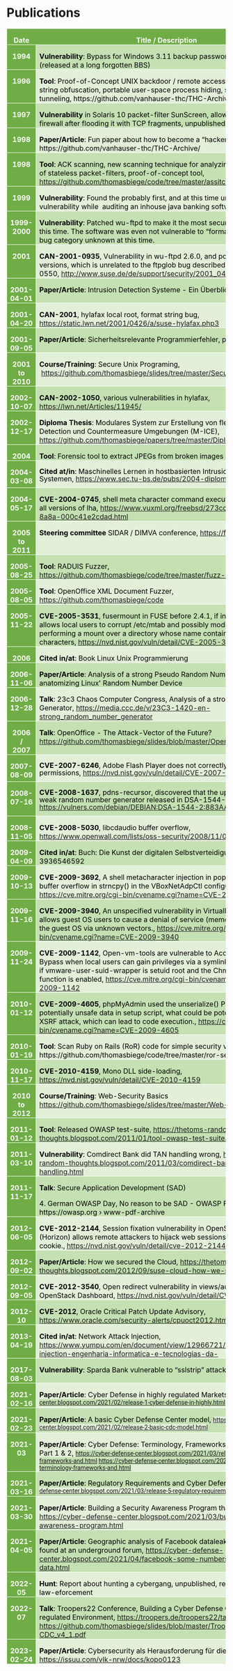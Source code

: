 # Publications

<html>

<head>
<meta http-equiv=Content-Type content="text/html; charset=windows-1252">
<meta name=Generator content="Microsoft Word 15 (filtered)">
</head>

<body lang=en-DE link="#0563C1" vlink="#954F72" style='word-wrap:break-word'>

<div class=WordSection1>

<table class=MsoTable15Grid5DarkAccent6 border=1 cellspacing=0 cellpadding=0
 style='border-collapse:collapse;border:none'>
 <tr>
  <td width=113 valign=top style='width:84.8pt;border:solid white 1.0pt;
  border-right:none;background:#70AD47;padding:0cm 5.4pt 0cm 5.4pt'>
  <p class=MsoNormal align=center style='margin-bottom:0cm;text-align:center;
  line-height:normal'><b><span lang="" style='color:white'>Date</span></b></p>
  </td>
  <td width=478 valign=top style='width:358.15pt;border:solid white 1.0pt;
  border-left:none;background:#70AD47;padding:0cm 5.4pt 0cm 5.4pt'>
  <p class=MsoNormal align=center style='margin-bottom:0cm;text-align:center;
  line-height:normal'><b><span lang="" style='color:white'>Title / Description </span></b></p>
  </td>
 </tr>
 <tr>
  <td width=113 valign=top style='width:84.8pt;border:solid white 1.0pt;
  border-top:none;background:#70AD47;padding:0cm 5.4pt 0cm 5.4pt'>
  <p class=MsoNormal align=center style='margin-bottom:0cm;text-align:center;
  line-height:normal'><b><span lang="" style='color:white'>1994</span></b></p>
  </td>
  <td width=478 valign=top style='width:358.15pt;border-top:none;border-left:
  none;border-bottom:solid white 1.0pt;border-right:solid white 1.0pt;
  background:#C5E0B3;padding:0cm 5.4pt 0cm 5.4pt'>
  <p class=MsoNormal style='margin-bottom:0cm;line-height:normal'><b><span
  lang="" style='color:black'>Vulnerability</span></b><span lang=""
  style='color:black'>: Bypass for Windows 3.11 backup password protection (released
  at a long forgotten BBS)</span></p>
  </td>
 </tr>
 <tr>
  <td width=113 valign=top style='width:84.8pt;border:solid white 1.0pt;
  border-top:none;background:#70AD47;padding:0cm 5.4pt 0cm 5.4pt'>
  <p class=MsoNormal align=center style='margin-bottom:0cm;text-align:center;
  line-height:normal'><b><span lang="" style='color:white'>1996</span></b></p>
  </td>
  <td width=478 valign=top style='width:358.15pt;border-top:none;border-left:
  none;border-bottom:solid white 1.0pt;border-right:solid white 1.0pt;
  background:#E2EFD9;padding:0cm 5.4pt 0cm 5.4pt'>
  <p class=MsoNormal style='margin-bottom:0cm;line-height:normal'><b><span
  lang="" style='color:black'>Tool</span></b><span lang="" style='color:black'>:
  Proof-of-Concept UNIX backdoor / remote access trojan (RAT) with string obfuscation, portable user-space process hiding, support for ICMP tunneling, https://github.com/vanhauser-thc/THC-Archive/
  </span></p>
  </td>
 </tr>
 <tr style='height:26.95pt'>
  <td width=113 valign=top style='width:84.8pt;border:solid white 1.0pt;
  border-top:none;background:#70AD47;padding:0cm 5.4pt 0cm 5.4pt;height:26.95pt'>
  <p class=MsoNormal align=center style='margin-bottom:0cm;text-align:center;
  line-height:normal'><b><span lang="" style='color:white'>1997</span></b></p>
  </td>
  <td width=478 valign=top style='width:358.15pt;border-top:none;border-left:
  none;border-bottom:solid white 1.0pt;border-right:solid white 1.0pt;
  background:#C5E0B3;padding:0cm 5.4pt 0cm 5.4pt;height:26.95pt'>
  <p class=MsoNormal style='margin-bottom:0cm;line-height:normal'><b><span
  lang="" style='color:black'>Vulnerability</span></b><span lang=""
  style='color:black'> in Solaris 10 packet-filter SunScreen, allows to bypass the
  firewall after flooding it with TCP fragments, unpublished </span></p>
  </td>
 </tr>
 <tr>
  <td width=113 valign=top style='width:84.8pt;border:solid white 1.0pt;
  border-top:none;background:#70AD47;padding:0cm 5.4pt 0cm 5.4pt'>
  <p class=MsoNormal align=center style='margin-bottom:0cm;text-align:center;
  line-height:normal'><b><span lang="" style='color:white'>1998</span></b></p>
  </td>
  <td width=478 valign=top style='width:358.15pt;border-top:none;border-left:
  none;border-bottom:solid white 1.0pt;border-right:solid white 1.0pt;
  background:#E2EFD9;padding:0cm 5.4pt 0cm 5.4pt'>
  <p class=MsoNormal style='margin-bottom:0cm;line-height:normal'><b><span
  lang="" style='color:black'>Paper/Article</span></b><span lang=""
  style='color:black'>: Fun paper about how to become a “hacker”, https://github.com/vanhauser-thc/THC-Archive/</span></p>
  </td>
 </tr>
 <tr>
  <td width=113 valign=top style='width:84.8pt;border:solid white 1.0pt;
  border-top:none;background:#70AD47;padding:0cm 5.4pt 0cm 5.4pt'>
  <p class=MsoNormal align=center style='margin-bottom:0cm;text-align:center;
  line-height:normal'><b><span lang="" style='color:white'>1998</span></b></p>
  </td>
  <td width=478 valign=top style='width:358.15pt;border-top:none;border-left:
  none;border-bottom:solid white 1.0pt;border-right:solid white 1.0pt;
  background:#C5E0B3;padding:0cm 5.4pt 0cm 5.4pt'>
  <p class=MsoNormal style='margin-bottom:0cm;line-height:normal'><b><span
  lang="" style='color:black'>Tool</span></b><span lang="" style='color:black'>:
  ACK scanning, new scanning technique for analyzing in- and <b>out</b>-rules
  of stateless packet-filters, proof-of-concept tool, <a
  href="https://github.com/thomasbiege/code/tree/master/assitch">https://github.com/thomasbiege/code/tree/master/assitch</a>
  </span></p>
  </td>
 </tr>
 <tr>
  <td width=113 valign=top style='width:84.8pt;border:solid white 1.0pt;
  border-top:none;background:#70AD47;padding:0cm 5.4pt 0cm 5.4pt'>
  <p class=MsoNormal align=center style='margin-bottom:0cm;text-align:center;
  line-height:normal'><b><span lang="" style='color:white'>1999</span></b></p>
  </td>
  <td width=478 valign=top style='width:358.15pt;border-top:none;border-left:
  none;border-bottom:solid white 1.0pt;border-right:solid white 1.0pt;
  background:#E2EFD9;padding:0cm 5.4pt 0cm 5.4pt'>
  <p class=MsoNormal style='margin-bottom:0cm;line-height:normal'><b><span
  lang="" style='color:black'>Vulnerability</span></b><span lang=""
  style='color:black'>: Found the probably first, and at this time unknown, XSS
  vulnerability while  auditing an inhouse java banking software, unpublished</span></p>
  </td>
 </tr>
 <tr>
  <td width=113 valign=top style='width:84.8pt;border:solid white 1.0pt;
  border-top:none;background:#70AD47;padding:0cm 5.4pt 0cm 5.4pt'>
  <p class=MsoNormal align=center style='margin-bottom:0cm;text-align:center;
  line-height:normal'><b><span lang="" style='color:white'>1999-2000</span></b></p>
  </td>
  <td width=478 valign=top style='width:358.15pt;border-top:none;border-left:
  none;border-bottom:solid white 1.0pt;border-right:solid white 1.0pt;
  background:#C5E0B3;padding:0cm 5.4pt 0cm 5.4pt'>
  <p class=MsoNormal style='margin-bottom:0cm;line-height:normal'><b><span
  lang="" style='color:black'>Vulnerability</span></b><span lang=""
  style='color:black'>: Patched wu-ftpd to make it the most secure FTP daemon at
  this time. The software was even not vulnerable to “format string” bugs, a bug category unknown at this time.</span></p>
  </td>
 </tr>
 <tr>
  <td width=113 valign=top style='width:84.8pt;border:solid white 1.0pt;
  border-top:none;background:#70AD47;padding:0cm 5.4pt 0cm 5.4pt'>
  <p class=MsoNormal align=center style='margin-bottom:0cm;text-align:center;
  line-height:normal'><b><span lang="" style='color:white'>2001</span></b></p>
  </td>
  <td width=478 valign=top style='width:358.15pt;border-top:none;border-left:
  none;border-bottom:solid white 1.0pt;border-right:solid white 1.0pt;
  background:#E2EFD9;padding:0cm 5.4pt 0cm 5.4pt'>
  <p class=MsoNormal style='margin-bottom:0cm;line-height:normal'><b><span
  lang="" style='color:black'>CAN-2001-0935</span></b><span lang=""
  style='color:black'>, Vulnerability in wu-ftpd 2.6.0, and possibly earlier
  versions, which is unrelated to the ftpglob bug described in CAN-2001-0550, <a
  href="http://www.suse.de/de/support/security/2001_043_wuftpd_txt.html">http://www.suse.de/de/support/security/2001_043_wuftpd_txt.html</a>
  </span></p>
  </td>
 </tr>
 <tr>
  <td width=113 valign=top style='width:84.8pt;border:solid white 1.0pt;
  border-top:none;background:#70AD47;padding:0cm 5.4pt 0cm 5.4pt'>
  <p class=MsoNormal align=center style='margin-bottom:0cm;text-align:center;
  line-height:normal'><b><span lang="" style='color:white'>2001-04-01</span></b></p>
  </td>
  <td width=478 valign=top style='width:358.15pt;border-top:none;border-left:
  none;border-bottom:solid white 1.0pt;border-right:solid white 1.0pt;
  background:#C5E0B3;padding:0cm 5.4pt 0cm 5.4pt'>
  <p class=MsoNormal style='margin-bottom:0cm;line-height:normal'><b><span
  lang="" style='color:black'>Paper/Article</span></b><span lang=""
  style='color:black'>: Intrusion Detection Systeme - Ein Überblick</span></p>
  </td>
 </tr>
 <tr>
  <td width=113 valign=top style='width:84.8pt;border:solid white 1.0pt;
  border-top:none;background:#70AD47;padding:0cm 5.4pt 0cm 5.4pt'>
  <p class=MsoNormal align=center style='margin-bottom:0cm;text-align:center;
  line-height:normal'><b><span lang="" style='color:white'>2001-04-20</span></b></p>
  </td>
  <td width=478 valign=top style='width:358.15pt;border-top:none;border-left:
  none;border-bottom:solid white 1.0pt;border-right:solid white 1.0pt;
  background:#E2EFD9;padding:0cm 5.4pt 0cm 5.4pt'>
  <p class=MsoNormal style='margin-bottom:0cm;line-height:normal'><b><span
  lang="" style='color:black'>CAN-2001</span></b><span lang=""
  style='color:black'>, hylafax local root, format string bug, <a
  href="https://static.lwn.net/2001/0426/a/suse-hylafax.php3">https://static.lwn.net/2001/0426/a/suse-hylafax.php3</a>
  </span></p>
  </td>
 </tr>
 <tr>
  <td width=113 valign=top style='width:84.8pt;border:solid white 1.0pt;
  border-top:none;background:#70AD47;padding:0cm 5.4pt 0cm 5.4pt'>
  <p class=MsoNormal align=center style='margin-bottom:0cm;text-align:center;
  line-height:normal'><b><span lang="" style='color:white'>2001-09-05</span></b></p>
  </td>
  <td width=478 valign=top style='width:358.15pt;border-top:none;border-left:
  none;border-bottom:solid white 1.0pt;border-right:solid white 1.0pt;
  background:#C5E0B3;padding:0cm 5.4pt 0cm 5.4pt'>
  <p class=MsoNormal style='margin-bottom:0cm;line-height:normal'><b><span
  lang="" style='color:black'>Paper/Article</span></b><span lang=""
  style='color:black'>: Sicherheitsrelevante Programmierfehler, paper</span></p>
  </td>
 </tr>
 <tr>
  <td width=113 valign=top style='width:84.8pt;border:solid white 1.0pt;
  border-top:none;background:#70AD47;padding:0cm 5.4pt 0cm 5.4pt'>
  <p class=MsoNormal align=center style='margin-bottom:0cm;text-align:center;
  line-height:normal'><b><span lang="" style='color:white'>2001 to 2010</span></b></p>
  </td>
  <td width=478 valign=top style='width:358.15pt;border-top:none;border-left:
  none;border-bottom:solid white 1.0pt;border-right:solid white 1.0pt;
  background:#E2EFD9;padding:0cm 5.4pt 0cm 5.4pt'>
  <p class=MsoNormal style='margin-bottom:0cm;line-height:normal'><b><span
  lang="" style='color:black'>Course/Training</span></b><span lang=""
  style='color:black'>: Secure Unix Programing,  <a
  href="https://github.com/thomasbiege/slides/tree/master/Secure%20Programming">https://github.com/thomasbiege/slides/tree/master/Secure%20Programming</a>
  </span></p>
  </td>
 </tr>
 <tr>
  <td width=113 valign=top style='width:84.8pt;border:solid white 1.0pt;
  border-top:none;background:#70AD47;padding:0cm 5.4pt 0cm 5.4pt'>
  <p class=MsoNormal align=center style='margin-bottom:0cm;text-align:center;
  line-height:normal'><b><span lang="" style='color:white'>2002-10-07</span></b></p>
  </td>
  <td width=478 valign=top style='width:358.15pt;border-top:none;border-left:
  none;border-bottom:solid white 1.0pt;border-right:solid white 1.0pt;
  background:#C5E0B3;padding:0cm 5.4pt 0cm 5.4pt'>
  <p class=MsoNormal style='margin-bottom:0cm;line-height:normal'><b><span
  lang="" style='color:black'>CAN-2002-1050</span></b><span lang=""
  style='color:black'>, various vulnerabilities in hylafax, <a
  href="https://lwn.net/Articles/11945/">https://lwn.net/Articles/11945/</a> </span></p>
  </td>
 </tr>
 <tr>
  <td width=113 valign=top style='width:84.8pt;border:solid white 1.0pt;
  border-top:none;background:#70AD47;padding:0cm 5.4pt 0cm 5.4pt'>
  <p class=MsoNormal align=center style='margin-bottom:0cm;text-align:center;
  line-height:normal'><b><span lang="" style='color:white'>2002-12-17</span></b></p>
  </td>
  <td width=478 valign=top style='width:358.15pt;border-top:none;border-left:
  none;border-bottom:solid white 1.0pt;border-right:solid white 1.0pt;
  background:#E2EFD9;padding:0cm 5.4pt 0cm 5.4pt'>
  <p class=MsoNormal style='margin-bottom:0cm;line-height:normal'><b><span
  lang="" style='color:black'>Diploma Thesis</span></b><span lang=""
  style='color:black'>: Modulares System zur Erstellung von flexiblen
  Intrusion-Detection und Countermeasure Umgebungen (M-ICE), <a
  href="https://github.com/thomasbiege/papers/tree/master/Diplomarbeit">https://github.com/thomasbiege/papers/tree/master/Diplomarbeit</a>
  </span></p>
  </td>
 </tr>
 <tr>
  <td width=113 valign=top style='width:84.8pt;border:solid white 1.0pt;
  border-top:none;background:#70AD47;padding:0cm 5.4pt 0cm 5.4pt'>
  <p class=MsoNormal align=center style='margin-bottom:0cm;text-align:center;
  line-height:normal'><b><span lang="" style='color:white'>2004</span></b></p>
  </td>
  <td width=478 valign=top style='width:358.15pt;border-top:none;border-left:
  none;border-bottom:solid white 1.0pt;border-right:solid white 1.0pt;
  background:#C5E0B3;padding:0cm 5.4pt 0cm 5.4pt'>
  <p class=MsoNormal style='margin-bottom:0cm;line-height:normal'><b><span
  lang="" style='color:black'>Tool</span></b><span lang="" style='color:black'>:
  Forensic tool to extract JPEGs from broken images</span></p>
  </td>
 </tr>
 <tr style='height:26.7pt'>
  <td width=113 valign=top style='width:84.8pt;border:solid white 1.0pt;
  border-top:none;background:#70AD47;padding:0cm 5.4pt 0cm 5.4pt;height:26.7pt'>
  <p class=MsoNormal align=center style='margin-bottom:0cm;text-align:center;
  line-height:normal'><b><span lang="" style='color:white'>2004-03-08</span></b></p>
  </td>
  <td width=478 valign=top style='width:358.15pt;border-top:none;border-left:
  none;border-bottom:solid white 1.0pt;border-right:solid white 1.0pt;
  background:#E2EFD9;padding:0cm 5.4pt 0cm 5.4pt;height:26.7pt'>
  <p class=MsoNormal style='margin-bottom:8.0pt;line-height:107%'><b><span
  lang="" style='color:black'>Cited at/in</span></b><span lang=""
  style='color:black'>: Maschinelles Lernen in hostbasierten Intrusion-Detection-Systemen,
  <a href="https://www.sec.tu-bs.de/pubs/2004-diplom.pdf">https://www.sec.tu-bs.de/pubs/2004-diplom.pdf</a>
  </span></p>
  </td>
 </tr>
 <tr>
  <td width=113 valign=top style='width:84.8pt;border:solid white 1.0pt;
  border-top:none;background:#70AD47;padding:0cm 5.4pt 0cm 5.4pt'>
  <p class=MsoNormal align=center style='margin-bottom:0cm;text-align:center;
  line-height:normal'><b><span lang="" style='color:white'>2004-05-17</span></b></p>
  </td>
  <td width=478 valign=top style='width:358.15pt;border-top:none;border-left:
  none;border-bottom:solid white 1.0pt;border-right:solid white 1.0pt;
  background:#C5E0B3;padding:0cm 5.4pt 0cm 5.4pt'>
  <p class=MsoNormal style='margin-bottom:0cm;line-height:normal'><b><span
  lang="" style='color:black'>CVE-2004-0745</span></b><span lang=""
  style='color:black'>, shell meta character command execution vulnerability in
  all versions of lha, <a href="https://www.vuxml.org/freebsd/273cc1a3-0d6b-11d9-8a8a-000c41e2cdad.html">https://www.vuxml.org/freebsd/273cc1a3-0d6b-11d9-8a8a-000c41e2cdad.html</a>
  </span></p>
  </td>
 </tr>
 <tr>
  <td width=113 valign=top style='width:84.8pt;border:solid white 1.0pt;
  border-top:none;background:#70AD47;padding:0cm 5.4pt 0cm 5.4pt'>
  <p class=MsoNormal align=center style='margin-bottom:0cm;text-align:center;
  line-height:normal'><b><span lang="" style='color:white'>2005 to 2011</span></b></p>
  </td>
  <td width=478 valign=top style='width:358.15pt;border-top:none;border-left:
  none;border-bottom:solid white 1.0pt;border-right:solid white 1.0pt;
  background:#E2EFD9;padding:0cm 5.4pt 0cm 5.4pt'>
  <p class=MsoNormal style='margin-bottom:0cm;line-height:normal'><b><span
  lang="" style='color:black'>Steering committee</span></b><span lang=""
  style='color:black'> SIDAR / DIMVA conference, <a
  href="https://fg-sidar.gi.de">https://fg-sidar.gi.de</a> </span></p>
  </td>
 </tr>
 <tr>
  <td width=113 valign=top style='width:84.8pt;border:solid white 1.0pt;
  border-top:none;background:#70AD47;padding:0cm 5.4pt 0cm 5.4pt'>
  <p class=MsoNormal align=center style='margin-bottom:0cm;text-align:center;
  line-height:normal'><b><span lang="" style='color:white'>2005-08-25</span></b></p>
  </td>
  <td width=478 valign=top style='width:358.15pt;border-top:none;border-left:
  none;border-bottom:solid white 1.0pt;border-right:solid white 1.0pt;
  background:#C5E0B3;padding:0cm 5.4pt 0cm 5.4pt'>
  <p class=MsoNormal style='margin-bottom:0cm;line-height:normal'><b><span
  lang="" style='color:black'>Tool</span></b><span lang="" style='color:black'>:
  RADUIS Fuzzer, <a
  href="https://github.com/thomasbiege/code/tree/master/fuzz-radius">https://github.com/thomasbiege/code/tree/master/fuzz-radius</a>
  </span></p>
  </td>
 </tr>
 <tr>
  <td width=113 valign=top style='width:84.8pt;border:solid white 1.0pt;
  border-top:none;background:#70AD47;padding:0cm 5.4pt 0cm 5.4pt'>
  <p class=MsoNormal align=center style='margin-bottom:0cm;text-align:center;
  line-height:normal'><b><span lang="" style='color:white'>2005-08-05</span></b></p>
  </td>
  <td width=478 valign=top style='width:358.15pt;border-top:none;border-left:
  none;border-bottom:solid white 1.0pt;border-right:solid white 1.0pt;
  background:#E2EFD9;padding:0cm 5.4pt 0cm 5.4pt'>
  <p class=MsoNormal style='margin-bottom:0cm;line-height:normal'><b><span
  lang="" style='color:black'>Tool</span></b><span lang="" style='color:black'>:
  OpenOffice XML Document Fuzzer, <a href="https://github.com/thomasbiege/code">https://github.com/thomasbiege/code</a>
  </span></p>
  </td>
 </tr>
 <tr>
  <td width=113 valign=top style='width:84.8pt;border:solid white 1.0pt;
  border-top:none;background:#70AD47;padding:0cm 5.4pt 0cm 5.4pt'>
  <p class=MsoNormal align=center style='margin-bottom:0cm;text-align:center;
  line-height:normal'><b><span lang="" style='color:white'>2005-11-22</span></b></p>
  </td>
  <td width=478 valign=top style='width:358.15pt;border-top:none;border-left:
  none;border-bottom:solid white 1.0pt;border-right:solid white 1.0pt;
  background:#C5E0B3;padding:0cm 5.4pt 0cm 5.4pt'>
  <p class=MsoNormal style='margin-bottom:0cm;line-height:normal'><b><span
  lang="" style='color:black'>CVE-2005-3531</span></b><span lang=""
  style='color:black'>, fusermount in FUSE before 2.4.1, if installed setuid
  root, allows local users to corrupt /etc/mtab and possibly modify mount
  options by performing a mount over a directory whose name contains certain
  special characters, <a href="https://nvd.nist.gov/vuln/detail/CVE-2005-3531">https://nvd.nist.gov/vuln/detail/CVE-2005-3531</a>
  </span></p>
  </td>
 </tr>
 <tr>
  <td width=113 valign=top style='width:84.8pt;border:solid white 1.0pt;
  border-top:none;background:#70AD47;padding:0cm 5.4pt 0cm 5.4pt'>
  <p class=MsoNormal align=center style='margin-bottom:0cm;text-align:center;
  line-height:normal'><b><span lang="" style='color:white'>2006</span></b></p>
  </td>
  <td width=478 valign=top style='width:358.15pt;border-top:none;border-left:
  none;border-bottom:solid white 1.0pt;border-right:solid white 1.0pt;
  background:#E2EFD9;padding:0cm 5.4pt 0cm 5.4pt'>
  <p class=MsoNormal style='margin-bottom:0cm;line-height:normal'><b><span
  lang="" style='color:black'>Cited in/at</span></b><span lang=""
  style='color:black'>: Book Linux Unix Programmierung</span></p>
  </td>
 </tr>
 <tr>
  <td width=113 valign=top style='width:84.8pt;border:solid white 1.0pt;
  border-top:none;background:#70AD47;padding:0cm 5.4pt 0cm 5.4pt'>
  <p class=MsoNormal align=center style='margin-bottom:0cm;text-align:center;
  line-height:normal'><b><span lang="" style='color:white'>2006-11-06</span></b></p>
  </td>
  <td width=478 valign=top style='width:358.15pt;border-top:none;border-left:
  none;border-bottom:solid white 1.0pt;border-right:solid white 1.0pt;
  background:#C5E0B3;padding:0cm 5.4pt 0cm 5.4pt'>
  <p class=MsoNormal style='margin-bottom:0cm;line-height:normal'><b><span
  lang="" style='color:black'>Paper/Article</span></b><span lang=""
  style='color:black'>: Analysis of a strong Pseudo Random Number Generator by anatomizing Linux' Random Number Device</span></p>
  </td>
 </tr>
 <tr>
  <td width=113 valign=top style='width:84.8pt;border:solid white 1.0pt;
  border-top:none;background:#70AD47;padding:0cm 5.4pt 0cm 5.4pt'>
  <p class=MsoNormal align=center style='margin-bottom:0cm;text-align:center;
  line-height:normal'><b><span lang="" style='color:white'>2006-12-28</span></b></p>
  </td>
  <td width=478 valign=top style='width:358.15pt;border-top:none;border-left:
  none;border-bottom:solid white 1.0pt;border-right:solid white 1.0pt;
  background:#E2EFD9;padding:0cm 5.4pt 0cm 5.4pt'>
  <p class=MsoNormal style='margin-bottom:0cm;line-height:normal'><b><span
  lang="" style='color:black'>Talk</span></b><span lang="" style='color:black'>:
  23c3 Chaos Computer Congress, Analysis of a strong Random Number Generator, <a
  href="https://media.ccc.de/v/23C3-1420-en-strong_random_number_generator">https://media.ccc.de/v/23C3-1420-en-strong_random_number_generator</a>
  </span></p>
  </td>
 </tr>
 <tr>
  <td width=113 valign=top style='width:84.8pt;border:solid white 1.0pt;
  border-top:none;background:#70AD47;padding:0cm 5.4pt 0cm 5.4pt'>
  <p class=MsoNormal align=center style='margin-bottom:0cm;text-align:center;
  line-height:normal'><b><span lang="" style='color:white'>2006 / 2007</span></b></p>
  </td>
  <td width=478 valign=top style='width:358.15pt;border-top:none;border-left:
  none;border-bottom:solid white 1.0pt;border-right:solid white 1.0pt;
  background:#C5E0B3;padding:0cm 5.4pt 0cm 5.4pt'>
  <p class=MsoNormal style='margin-bottom:0cm;line-height:normal'><b><span
  lang="" style='color:black'>Talk</span></b><span lang="" style='color:black'>:
  OpenOffice - The Attack-Vector of the Future? <a
  href="https://github.com/thomasbiege/slides/blob/master/OpenOffice-Security.pdf">https://github.com/thomasbiege/slides/blob/master/OpenOffice-Security.pdf</a>
  </span></p>
  </td>
 </tr>
 <tr>
  <td width=113 valign=top style='width:84.8pt;border:solid white 1.0pt;
  border-top:none;background:#70AD47;padding:0cm 5.4pt 0cm 5.4pt'>
  <p class=MsoNormal align=center style='margin-bottom:0cm;text-align:center;
  line-height:normal'><b><span lang="" style='color:white'>2007-08-09</span></b></p>
  </td>
  <td width=478 valign=top style='width:358.15pt;border-top:none;border-left:
  none;border-bottom:solid white 1.0pt;border-right:solid white 1.0pt;
  background:#E2EFD9;padding:0cm 5.4pt 0cm 5.4pt'>
  <p class=MsoNormal style='margin-bottom:8.0pt;line-height:107%'><b><span
  lang="" style='color:black'>CVE-2007-6246</span></b><span lang=""
  style='color:black'>, Adobe Flash Player does not correctly set memory
  permissions, <a href="https://nvd.nist.gov/vuln/detail/CVE-2007-6246">https://nvd.nist.gov/vuln/detail/CVE-2007-6246</a>
  </span></p>
  </td>
 </tr>
 <tr>
  <td width=113 valign=top style='width:84.8pt;border:solid white 1.0pt;
  border-top:none;background:#70AD47;padding:0cm 5.4pt 0cm 5.4pt'>
  <p class=MsoNormal align=center style='margin-bottom:0cm;text-align:center;
  line-height:normal'><b><span lang="" style='color:white'>2008-07-16</span></b></p>
  </td>
  <td width=478 valign=top style='width:358.15pt;border-top:none;border-left:
  none;border-bottom:solid white 1.0pt;border-right:solid white 1.0pt;
  background:#C5E0B3;padding:0cm 5.4pt 0cm 5.4pt'>
  <p class=MsoNormal style='margin-bottom:8.0pt;line-height:107%'><b><span
  lang="" style='color:black'>CVE-2008-1637</span></b><span lang=""
  style='color:black'>, pdns-recursor, discovered that the upstream fix for the
  weak random number generator released in DSA-1544-1 was incomplete, <a
  href="https://vulners.com/debian/DEBIAN:DSA-1544-2:883AA">https://vulners.com/debian/DEBIAN:DSA-1544-2:883AA</a>
  </span></p>
  </td>
 </tr>
 <tr>
  <td width=113 valign=top style='width:84.8pt;border:solid white 1.0pt;
  border-top:none;background:#70AD47;padding:0cm 5.4pt 0cm 5.4pt'>
  <p class=MsoNormal align=center style='margin-bottom:0cm;text-align:center;
  line-height:normal'><b><span lang="" style='color:white'>2008-11-05</span></b></p>
  </td>
  <td width=478 valign=top style='width:358.15pt;border-top:none;border-left:
  none;border-bottom:solid white 1.0pt;border-right:solid white 1.0pt;
  background:#E2EFD9;padding:0cm 5.4pt 0cm 5.4pt'>
  <p class=MsoNormal style='margin-bottom:0cm;line-height:normal'><b><span
  lang="" style='color:black'>CVE-2008-5030</span></b><span lang=""
  style='color:black'>, libcdaudio buffer overflow, <a
  href="https://www.openwall.com/lists/oss-security/2008/11/05/1">https://www.openwall.com/lists/oss-security/2008/11/05/1</a>
  </span></p>
  </td>
 </tr>
 <tr>
  <td width=113 valign=top style='width:84.8pt;border:solid white 1.0pt;
  border-top:none;background:#70AD47;padding:0cm 5.4pt 0cm 5.4pt'>
  <p class=MsoNormal align=center style='margin-bottom:0cm;text-align:center;
  line-height:normal'><b><span lang="" style='color:white'>2009-04-09</span></b></p>
  </td>
  <td width=478 valign=top style='width:358.15pt;border-top:none;border-left:
  none;border-bottom:solid white 1.0pt;border-right:solid white 1.0pt;
  background:#C5E0B3;padding:0cm 5.4pt 0cm 5.4pt'>
  <p class=MsoNormal style='margin-bottom:0cm;line-height:normal'><b><span
  lang="" style='color:black'>Cited in/at</span></b><span lang=""
  style='color:black'>: Buch: Die Kunst der digitalen Selbstverteidigung, ISBN:
  3936546592</span></p>
  </td>
 </tr>
 <tr>
  <td width=113 valign=top style='width:84.8pt;border:solid white 1.0pt;
  border-top:none;background:#70AD47;padding:0cm 5.4pt 0cm 5.4pt'>
  <p class=MsoNormal align=center style='margin-bottom:0cm;text-align:center;
  line-height:normal'><b><span lang="" style='color:white'>2009-10-13</span></b></p>
  </td>
  <td width=478 valign=top style='width:358.15pt;border-top:none;border-left:
  none;border-bottom:solid white 1.0pt;border-right:solid white 1.0pt;
  background:#E2EFD9;padding:0cm 5.4pt 0cm 5.4pt'>
  <p class=MsoNormal style='margin-bottom:0cm;line-height:normal'><b><span
  lang="" style='color:black'>CVE-2009-3692</span></b><span lang=""
  style='color:black'>, A shell metacharacter injection in popen() and a
  possible buffer overflow in strncpy() in the VBoxNetAdpCtl configuration
  tool., <a href="https://cve.mitre.org/cgi-bin/cvename.cgi?name=CVE-2009-3692">https://cve.mitre.org/cgi-bin/cvename.cgi?name=CVE-2009-3692</a>
  </span></p>
  </td>
 </tr>
 <tr>
  <td width=113 valign=top style='width:84.8pt;border:solid white 1.0pt;
  border-top:none;background:#70AD47;padding:0cm 5.4pt 0cm 5.4pt'>
  <p class=MsoNormal align=center style='margin-bottom:0cm;text-align:center;
  line-height:normal'><b><span lang="" style='color:white'>2009-11-16</span></b></p>
  </td>
  <td width=478 valign=top style='width:358.15pt;border-top:none;border-left:
  none;border-bottom:solid white 1.0pt;border-right:solid white 1.0pt;
  background:#C5E0B3;padding:0cm 5.4pt 0cm 5.4pt'>
  <p class=MsoNormal style='margin-bottom:0cm;line-height:normal'><b><span
  lang="" style='color:black'>CVE-2009-3940</span></b><span lang=""
  style='color:black'>, An unspecified vulnerability in VirtualBox Guest
  Additions allows guest OS users to cause a denial of service (memory
  consumption) on the guest OS via unknown vectors., <a
  href="https://cve.mitre.org/cgi-bin/cvename.cgi?name=CVE-2009-3940">https://cve.mitre.org/cgi-bin/cvename.cgi?name=CVE-2009-3940</a>
  </span></p>
  </td>
 </tr>
 <tr>
  <td width=113 valign=top style='width:84.8pt;border:solid white 1.0pt;
  border-top:none;background:#70AD47;padding:0cm 5.4pt 0cm 5.4pt'>
  <p class=MsoNormal align=center style='margin-bottom:0cm;text-align:center;
  line-height:normal'><b><span lang="" style='color:white'>2009-11-24</span></b></p>
  </td>
  <td width=478 valign=top style='width:358.15pt;border-top:none;border-left:
  none;border-bottom:solid white 1.0pt;border-right:solid white 1.0pt;
  background:#E2EFD9;padding:0cm 5.4pt 0cm 5.4pt'>
  <p class=MsoNormal style='margin-bottom:0cm;line-height:normal'><b><span
  lang="" style='color:black'>CVE-2009-1142</span></b><span lang=""
  style='color:black'>, Open-vm-tools are vulnerable to Access Restriction
  Bypass when local users can gain privileges via a symlink attack on /tmp
  files if vmware-user-suid-wrapper is setuid root and the ChmodChownDirectory
  function is enabled, <a
  href="https://cve.mitre.org/cgi-bin/cvename.cgi?name=CVE-2009-1142">https://cve.mitre.org/cgi-bin/cvename.cgi?name=CVE-2009-1142</a>
  </span></p>
  </td>
 </tr>
 <tr>
  <td width=113 valign=top style='width:84.8pt;border:solid white 1.0pt;
  border-top:none;background:#70AD47;padding:0cm 5.4pt 0cm 5.4pt'>
  <p class=MsoNormal align=center style='margin-bottom:0cm;text-align:center;
  line-height:normal'><b><span lang="" style='color:white'>2010-01-12</span></b></p>
  </td>
  <td width=478 valign=top style='width:358.15pt;border-top:none;border-left:
  none;border-bottom:solid white 1.0pt;border-right:solid white 1.0pt;
  background:#C5E0B3;padding:0cm 5.4pt 0cm 5.4pt'>
  <p class=MsoNormal style='margin-bottom:0cm;line-height:normal'><b><span
  lang="" style='color:black'>CVE-2009-4605</span></b><span lang=""
  style='color:black'>, phpMyAdmin used the unserialize() PHP function on
  potentially unsafe data in setup script, what could be potentially used for
  XSRF attack, which can lead to code execution., <a
  href="https://cve.mitre.org/cgi-bin/cvename.cgi?name=CVE-2009-4605">https://cve.mitre.org/cgi-bin/cvename.cgi?name=CVE-2009-4605</a>
  </span></p>
  </td>
 </tr>
 <tr>
  <td width=113 valign=top style='width:84.8pt;border:solid white 1.0pt;
  border-top:none;background:#70AD47;padding:0cm 5.4pt 0cm 5.4pt'>
  <p class=MsoNormal align=center style='margin-bottom:0cm;text-align:center;
  line-height:normal'><b><span lang="" style='color:white'>2010-01-19</span></b></p>
  </td>
  <td width=478 valign=top style='width:358.15pt;border-top:none;border-left:
  none;border-bottom:solid white 1.0pt;border-right:solid white 1.0pt;
  background:#E2EFD9;padding:0cm 5.4pt 0cm 5.4pt'>
  <p class=MsoNormal style='margin-bottom:0cm;line-height:normal'><b><span
  lang="" style='color:black'>Tool</span></b><span lang="" style='color:black'>:
  Scan Ruby on Rails (RoR) code for simple security vulnerabilities. https://github.com/thomasbiege/code/tree/master/ror-sec-scanner</span></p>
  </td>
 </tr>
 <tr>
  <td width=113 valign=top style='width:84.8pt;border:solid white 1.0pt;
  border-top:none;background:#70AD47;padding:0cm 5.4pt 0cm 5.4pt'>
  <p class=MsoNormal align=center style='margin-bottom:0cm;text-align:center;
  line-height:normal'><b><span lang="" style='color:white'>2010-11-17</span></b></p>
  </td>
  <td width=478 valign=top style='width:358.15pt;border-top:none;border-left:
  none;border-bottom:solid white 1.0pt;border-right:solid white 1.0pt;
  background:#C5E0B3;padding:0cm 5.4pt 0cm 5.4pt'>
  <p class=MsoNormal style='margin-bottom:0cm;line-height:normal'><b><span
  lang="" style='color:black'>CVE-2010-4159</span></b><span lang=""
  style='color:black'>, Mono DLL side-loading, <a
  href="https://nvd.nist.gov/vuln/detail/CVE-2010-4159">https://nvd.nist.gov/vuln/detail/CVE-2010-4159</a>
  </span></p>
  </td>
 </tr>
 <tr>
  <td width=113 valign=top style='width:84.8pt;border:solid white 1.0pt;
  border-top:none;background:#70AD47;padding:0cm 5.4pt 0cm 5.4pt'>
  <p class=MsoNormal align=center style='margin-bottom:0cm;text-align:center;
  line-height:normal'><b><span lang="" style='color:white'>2010 to 2012</span></b></p>
  </td>
  <td width=478 valign=top style='width:358.15pt;border-top:none;border-left:
  none;border-bottom:solid white 1.0pt;border-right:solid white 1.0pt;
  background:#E2EFD9;padding:0cm 5.4pt 0cm 5.4pt'>
  <p class=MsoNormal style='margin-bottom:0cm;line-height:normal'><b><span
  lang="" style='color:black'>Course/Training</span></b><span lang=""
  style='color:black'>: Web-Security Basics <a
  href="https://github.com/thomasbiege/slides/tree/master/Web-Security%20Basics">https://github.com/thomasbiege/slides/tree/master/Web-Security%20Basics</a>
  </span></p>
  </td>
 </tr>
 <tr>
  <td width=113 valign=top style='width:84.8pt;border:solid white 1.0pt;
  border-top:none;background:#70AD47;padding:0cm 5.4pt 0cm 5.4pt'>
  <p class=MsoNormal align=center style='margin-bottom:0cm;text-align:center;
  line-height:normal'><b><span lang="" style='color:white'>2011-01-12</span></b></p>
  </td>
  <td width=478 valign=top style='width:358.15pt;border-top:none;border-left:
  none;border-bottom:solid white 1.0pt;border-right:solid white 1.0pt;
  background:#C5E0B3;padding:0cm 5.4pt 0cm 5.4pt'>
  <p class=MsoNormal style='margin-bottom:0cm;line-height:normal'><b><span
  lang="" style='color:black'>Tool</span></b><span lang="" style='color:black'>:
  Released OWASP test-suite, <a
  href="https://thetoms-random-thoughts.blogspot.com/2011/01/tool-owasp-test-suite.html">https://thetoms-random-thoughts.blogspot.com/2011/01/tool-owasp-test-suite.html</a>
  </span></p>
  </td>
 </tr>
 <tr>
  <td width=113 valign=top style='width:84.8pt;border:solid white 1.0pt;
  border-top:none;background:#70AD47;padding:0cm 5.4pt 0cm 5.4pt'>
  <p class=MsoNormal align=center style='margin-bottom:0cm;text-align:center;
  line-height:normal'><b><span lang="" style='color:white'>2011-03-10</span></b></p>
  </td>
  <td width=478 valign=top style='width:358.15pt;border-top:none;border-left:
  none;border-bottom:solid white 1.0pt;border-right:solid white 1.0pt;
  background:#E2EFD9;padding:0cm 5.4pt 0cm 5.4pt'>
  <p class=MsoNormal style='margin-bottom:0cm;line-height:normal'><b><span
  lang="" style='color:black'>Vulnerability</span></b><span lang=""
  style='color:black'>: Comdirect Bank did TAN handling wrong, <a
  href="https://thetoms-random-thoughts.blogspot.com/2011/03/comdirect-bank-tan-handling.html">https://thetoms-random-thoughts.blogspot.com/2011/03/comdirect-bank-tan-handling.html</a>
  </span></p>
  </td>
 </tr>
 <tr>
  <td width=113 valign=top style='width:84.8pt;border:solid white 1.0pt;
  border-top:none;background:#70AD47;padding:0cm 5.4pt 0cm 5.4pt'>
  <p class=MsoNormal align=center style='margin-bottom:0cm;text-align:center;
  line-height:normal'><b><span lang="" style='color:white'>2011-11-17</span></b></p>
  </td>
  <td width=478 valign=top style='width:358.15pt;border-top:none;border-left:
  none;border-bottom:solid white 1.0pt;border-right:solid white 1.0pt;
  background:#C5E0B3;padding:0cm 5.4pt 0cm 5.4pt'>
  <p class=MsoNormal style='margin-bottom:0cm;line-height:normal'><b><span
  lang="" style='color:black'>Talk</span></b><span lang="" style='color:black'>:
  Secure Application Development (SAD)</span></p>
  <p class=MsoNormal style='margin-bottom:0cm;line-height:normal'><span lang=""
  style='color:black'>4. German OWASP Day, No reason to be SAD - OWASP
  Foundation, https://owasp.org › www-pdf-archive</span></p>
  </td>
 </tr>
 <tr>
  <td width=113 valign=top style='width:84.8pt;border:solid white 1.0pt;
  border-top:none;background:#70AD47;padding:0cm 5.4pt 0cm 5.4pt'>
  <p class=MsoNormal align=center style='margin-bottom:0cm;text-align:center;
  line-height:normal'><b><span lang="" style='color:white'>2012-06-05</span></b></p>
  </td>
  <td width=478 valign=top style='width:358.15pt;border-top:none;border-left:
  none;border-bottom:solid white 1.0pt;border-right:solid white 1.0pt;
  background:#E2EFD9;padding:0cm 5.4pt 0cm 5.4pt'>
  <p class=MsoNormal style='margin-bottom:0cm;line-height:normal'><b><span
  lang="" style='color:black'>CVE-2012-2144</span></b><span lang=""
  style='color:black'>, Session fixation vulnerability in OpenStack Dashboard
  (Horizon) allows remote attackers to hijack web sessions via the sessionid
  cookie., <a href="https://nvd.nist.gov/vuln/detail/cve-2012-2144">https://nvd.nist.gov/vuln/detail/cve-2012-2144</a>
  </span></p>
  </td>
 </tr>
 <tr>
  <td width=113 valign=top style='width:84.8pt;border:solid white 1.0pt;
  border-top:none;background:#70AD47;padding:0cm 5.4pt 0cm 5.4pt'>
  <p class=MsoNormal align=center style='margin-bottom:0cm;text-align:center;
  line-height:normal'><b><span lang="" style='color:white'>2012-09-02</span></b></p>
  </td>
  <td width=478 valign=top style='width:358.15pt;border-top:none;border-left:
  none;border-bottom:solid white 1.0pt;border-right:solid white 1.0pt;
  background:#C5E0B3;padding:0cm 5.4pt 0cm 5.4pt'>
  <p class=MsoNormal style='margin-bottom:0cm;line-height:normal'><b><span
  lang="" style='color:black'>Paper/Article</span></b><span lang=""
  style='color:black'>: How we secured the Cloud, <a
  href="https://thetoms-random-thoughts.blogspot.com/2012/09/suse-cloud-how-we-secured-cloud.html">https://thetoms-random-thoughts.blogspot.com/2012/09/suse-cloud-how-we-secured-cloud.html</a>
  </span></p>
  </td>
 </tr>
 <tr>
  <td width=113 valign=top style='width:84.8pt;border:solid white 1.0pt;
  border-top:none;background:#70AD47;padding:0cm 5.4pt 0cm 5.4pt'>
  <p class=MsoNormal align=center style='margin-bottom:0cm;text-align:center;
  line-height:normal'><b><span lang="" style='color:white'>2012-09-05</span></b></p>
  </td>
  <td width=478 valign=top style='width:358.15pt;border-top:none;border-left:
  none;border-bottom:solid white 1.0pt;border-right:solid white 1.0pt;
  background:#E2EFD9;padding:0cm 5.4pt 0cm 5.4pt'>
  <p class=MsoNormal style='margin-bottom:0cm;line-height:normal'><b><span
  lang="" style='color:black'>CVE-2012-3540</span></b><span lang=""
  style='color:black'>, Open redirect vulnerability in views/auth_forms.py in
  OpenStack Dashboard, <a href="https://nvd.nist.gov/vuln/detail/CVE-2012-3540">https://nvd.nist.gov/vuln/detail/CVE-2012-3540</a>
  </span></p>
  </td>
 </tr>
 <tr>
  <td width=113 valign=top style='width:84.8pt;border:solid white 1.0pt;
  border-top:none;background:#70AD47;padding:0cm 5.4pt 0cm 5.4pt'>
  <p class=MsoNormal align=center style='margin-bottom:0cm;text-align:center;
  line-height:normal'><b><span lang="" style='color:white'>2012-10</span></b></p>
  </td>
  <td width=478 valign=top style='width:358.15pt;border-top:none;border-left:
  none;border-bottom:solid white 1.0pt;border-right:solid white 1.0pt;
  background:#C5E0B3;padding:0cm 5.4pt 0cm 5.4pt'>
  <p class=MsoNormal style='margin-bottom:0cm;line-height:normal'><b><span
  lang="" style='color:black'>CVE-2012</span></b><span lang=""
  style='color:black'>, Oracle Critical Patch Update Advisory, <a
  href="https://www.oracle.com/security-alerts/cpuoct2012.html">https://www.oracle.com/security-alerts/cpuoct2012.html</a>
  </span></p>
  </td>
 </tr>
 <tr>
  <td width=113 valign=top style='width:84.8pt;border:solid white 1.0pt;
  border-top:none;background:#70AD47;padding:0cm 5.4pt 0cm 5.4pt'>
  <p class=MsoNormal align=center style='margin-bottom:0cm;text-align:center;
  line-height:normal'><b><span lang="" style='color:white'>2013-04-19</span></b></p>
  </td>
  <td width=478 valign=top style='width:358.15pt;border-top:none;border-left:
  none;border-bottom:solid white 1.0pt;border-right:solid white 1.0pt;
  background:#E2EFD9;padding:0cm 5.4pt 0cm 5.4pt'>
  <p class=MsoNormal style='margin-bottom:0cm;line-height:normal'><b><span
  lang="" style='color:black'>Cited in/at</span></b><span lang=""
  style='color:black'>: Network Attack lnjection, <a
  href="https://www.yumpu.com/en/document/view/12966721/network-attack-injection-engenharia-informatica-e-tecnologias-da-">https://www.yumpu.com/en/document/view/12966721/network-attack-injection-engenharia-informatica-e-tecnologias-da-</a>
  </span></p>
  </td>
 </tr>
 <tr>
  <td width=113 valign=top style='width:84.8pt;border:solid white 1.0pt;
  border-top:none;background:#70AD47;padding:0cm 5.4pt 0cm 5.4pt'>
  <p class=MsoNormal align=center style='margin-bottom:0cm;text-align:center;
  line-height:normal'><b><span lang="" style='color:white'>2017-08-03</span></b></p>
  </td>
  <td width=478 valign=top style='width:358.15pt;border-top:none;border-left:
  none;border-bottom:solid white 1.0pt;border-right:solid white 1.0pt;
  background:#C5E0B3;padding:0cm 5.4pt 0cm 5.4pt'>
  <p class=MsoNormal style='margin-bottom:0cm;line-height:normal'><b><span
  lang=EN-US style='color:black'>Vulnerability</span></b><span lang=EN-US
  style='color:black'>: Sparda Bank vulnerable to “sslstrip” attack during
  login.</span></p>
  </td>
 </tr>
 <tr>
  <td width=113 valign=top style='width:84.8pt;border:solid white 1.0pt;
  border-top:none;background:#70AD47;padding:0cm 5.4pt 0cm 5.4pt'>
  <p class=MsoNormal align=center style='margin-bottom:0cm;text-align:center;
  line-height:normal'><b><span lang="" style='color:white'>2021-02-16</span></b></p>
  </td>
  <td width=478 valign=top style='width:358.15pt;border-top:none;border-left:
  none;border-bottom:solid white 1.0pt;border-right:solid white 1.0pt;
  background:#E2EFD9;padding:0cm 5.4pt 0cm 5.4pt'>
  <p class=MsoNormal style='margin-bottom:0cm;line-height:normal'><b><span
  lang="" style='color:black'>Paper/Article</span></b><span lang=""
  style='color:black'>: Cyber Defense in highly regulated Markets, </span><span
  lang="" style='font-size:10.5pt;font-family:Roboto;color:black;background:
  #C5E0B3'><a
  href="https://cyber-defense-center.blogspot.com/2021/02/release-1-cyber-defense-in-highly.html">https://cyber-defense-center.blogspot.com/2021/02/release-1-cyber-defense-in-highly.html</a></span><span
  lang="" style='font-size:10.5pt;font-family:Roboto;color:black;background:
  white'> </span></p>
  </td>
 </tr>
 <tr>
  <td width=113 valign=top style='width:84.8pt;border:solid white 1.0pt;
  border-top:none;background:#70AD47;padding:0cm 5.4pt 0cm 5.4pt'>
  <p class=MsoNormal align=center style='margin-bottom:0cm;text-align:center;
  line-height:normal'><b><span lang="" style='color:white'>2021-02-23</span></b></p>
  </td>
  <td width=478 valign=top style='width:358.15pt;border-top:none;border-left:
  none;border-bottom:solid white 1.0pt;border-right:solid white 1.0pt;
  background:#C5E0B3;padding:0cm 5.4pt 0cm 5.4pt'>
  <p class=MsoNormal style='margin-bottom:0cm;line-height:normal'><b><span
  lang="" style='color:black'>Paper/Article</span></b><span lang=""
  style='color:black'>: A basic Cyber Defense Center model, </span><span lang=""
  style='font-size:10.5pt;font-family:Roboto;color:black;background:#E2EFD9'><a
  href="https://cyber-defense-center.blogspot.com/2021/02/release-2-basic-cdc-model.html">https://cyber-defense-center.blogspot.com/2021/02/release-2-basic-cdc-model.html</a></span><span
  lang="" style='font-size:10.5pt;font-family:Roboto;color:black;background:
  white'> </span></p>
  </td>
 </tr>
 <tr>
  <td width=113 valign=top style='width:84.8pt;border:solid white 1.0pt;
  border-top:none;background:#70AD47;padding:0cm 5.4pt 0cm 5.4pt'>
  <p class=MsoNormal align=center style='margin-bottom:0cm;text-align:center;
  line-height:normal'><b><span lang="" style='color:white'>2021-03</span></b></p>
  </td>
  <td width=478 valign=top style='width:358.15pt;border-top:none;border-left:
  none;border-bottom:solid white 1.0pt;border-right:solid white 1.0pt;
  background:#E2EFD9;padding:0cm 5.4pt 0cm 5.4pt'>
  <p class=MsoNormal style='margin-bottom:0cm;line-height:normal'><b><span
  lang="" style='color:black'>Paper/Article</span></b><span lang=""
  style='color:black'>: Cyber Defense: Terminology, Frameworks and Standards -
  Part 1 &amp; 2, </span><span lang="" style='font-size:10.5pt;font-family:
  Roboto;color:black;background:#C5E0B3'><a
  href="https://cyber-defense-center.blogspot.com/2021/03/release-3-terminology-frameworks-and.html">https://cyber-defense-center.blogspot.com/2021/03/release-3-terminology-frameworks-and.html</a>
  <a
  href="https://cyber-defense-center.blogspot.com/2021/03/release-4-terminology-frameworks-and.html">https://cyber-defense-center.blogspot.com/2021/03/release-4-terminology-frameworks-and.html</a></span><span
  lang="" style='font-size:10.5pt;font-family:Roboto;color:black;background:
  white'> </span></p>
  </td>
 </tr>
 <tr>
  <td width=113 valign=top style='width:84.8pt;border:solid white 1.0pt;
  border-top:none;background:#70AD47;padding:0cm 5.4pt 0cm 5.4pt'>
  <p class=MsoNormal align=center style='margin-bottom:0cm;text-align:center;
  line-height:normal'><b><span lang="" style='color:white'>2021-03-16</span></b></p>
  </td>
  <td width=478 valign=top style='width:358.15pt;border-top:none;border-left:
  none;border-bottom:solid white 1.0pt;border-right:solid white 1.0pt;
  background:#C5E0B3;padding:0cm 5.4pt 0cm 5.4pt'>
  <p class=MsoNormal style='margin-bottom:0cm;line-height:normal'><b><span
  lang="" style='color:black'>Paper/Article</span></b><span lang=""
  style='color:black'>: Regulatory Requirements and Cyber Defense, </span><span
  lang="" style='font-size:10.5pt;font-family:Roboto;color:black;background:
  #E2EFD9'><a
  href="https://cyber-defense-center.blogspot.com/2021/03/release-5-regulatory-requirements-and.html">https://cyber-defense-center.blogspot.com/2021/03/release-5-regulatory-requirements-and.html</a></span><span
  lang="" style='font-size:10.5pt;font-family:Roboto;color:black;background:
  white'> </span></p>
  </td>
 </tr>
 <tr>
  <td width=113 valign=top style='width:84.8pt;border:solid white 1.0pt;
  border-top:none;background:#70AD47;padding:0cm 5.4pt 0cm 5.4pt'>
  <p class=MsoNormal align=center style='margin-bottom:0cm;text-align:center;
  line-height:normal'><b><span lang="" style='color:white'>2021-03-30</span></b></p>
  </td>
  <td width=478 valign=top style='width:358.15pt;border-top:none;border-left:
  none;border-bottom:solid white 1.0pt;border-right:solid white 1.0pt;
  background:#E2EFD9;padding:0cm 5.4pt 0cm 5.4pt'>
  <p class=MsoNormal style='margin-bottom:0cm;line-height:normal'><b><span
  lang="" style='color:black'>Paper/Article</span></b><span lang=""
  style='color:black'>: Building a Security Awareness Program that just fits, <a
  href="https://cyber-defense-center.blogspot.com/2021/03/building-security-awareness-program.html">https://cyber-defense-center.blogspot.com/2021/03/building-security-awareness-program.html</a>
  </span></p>
  </td>
 </tr>
 <tr>
  <td width=113 valign=top style='width:84.8pt;border:solid white 1.0pt;
  border-top:none;background:#70AD47;padding:0cm 5.4pt 0cm 5.4pt'>
  <p class=MsoNormal align=center style='margin-bottom:0cm;text-align:center;
  line-height:normal'><b><span lang="" style='color:white'>2021-04-05</span></b></p>
  </td>
  <td width=478 valign=top style='width:358.15pt;border-top:none;border-left:
  none;border-bottom:solid white 1.0pt;border-right:solid white 1.0pt;
  background:#C5E0B3;padding:0cm 5.4pt 0cm 5.4pt'>
  <p class=MsoNormal style='margin-bottom:0cm;line-height:normal'><b><span
  lang="" style='color:black'>Paper/Article</span></b><span lang=""
  style='color:black'>: Geographic analysis of Facebook dataleak (scraped data)
  found at an underground forum, <a
  href="https://cyber-defense-center.blogspot.com/2021/04/facebook-some-numbers-of-leaked-data.html">https://cyber-defense-center.blogspot.com/2021/04/facebook-some-numbers-of-leaked-data.html</a>
  </span></p>
  </td>
 </tr>
 <tr>
  <td width=113 valign=top style='width:84.8pt;border:solid white 1.0pt;
  border-top:none;background:#70AD47;padding:0cm 5.4pt 0cm 5.4pt'>
  <p class=MsoNormal align=center style='margin-bottom:0cm;text-align:center;
  line-height:normal'><b><span lang="" style='color:white'>2022-05</span></b></p>
  </td>
  <td width=478 valign=top style='width:358.15pt;border-top:none;border-left:
  none;border-bottom:solid white 1.0pt;border-right:solid white 1.0pt;
  background:#E2EFD9;padding:0cm 5.4pt 0cm 5.4pt'>
  <p class=MsoNormal style='margin-bottom:0cm;line-height:normal'><b><span
  lang="" style='color:black'>Hunt</span></b><span lang="" style='color:black'>:
  Report about hunting a cybergang, unpublished, report handed over to
  law-eforcement </span></p>
  </td>
 </tr>
 <tr>
  <td width=113 valign=top style='width:84.8pt;border:solid white 1.0pt;
  border-top:none;background:#70AD47;padding:0cm 5.4pt 0cm 5.4pt'>
  <p class=MsoNormal align=center style='margin-bottom:0cm;text-align:center;
  line-height:normal'><b><span lang="" style='color:white'>2022-07</span></b></p>
  </td>
  <td width=478 valign=top style='width:358.15pt;border-top:none;border-left:
  none;border-bottom:solid white 1.0pt;border-right:solid white 1.0pt;
  background:#C5E0B3;padding:0cm 5.4pt 0cm 5.4pt'>
  <p class=MsoNormal style='margin-bottom:0cm;line-height:normal'><b><span
  lang="" style='color:black'>Talk</span></b><span lang="" style='color:black'>:
  Troopers22 Conference, Building a Cyber Defense Center in a highly regulated
  Environment, <a href="https://troopers.de/troopers22/talks/twlpzb/">https://troopers.de/troopers22/talks/twlpzb/</a>
  <a
  href="https://github.com/thomasbiege/slides/blob/master/Troopers22_Building-CDC_v4_1.pdf">https://github.com/thomasbiege/slides/blob/master/Troopers22_Building-CDC_v4_1.pdf</a>
  </span></p>
  </td>
 </tr>
 <tr>
  <td width=113 valign=top style='width:84.8pt;border:solid white 1.0pt;
  border-top:none;background:#70AD47;padding:0cm 5.4pt 0cm 5.4pt'>
  <p class=MsoNormal align=center style='margin-bottom:0cm;text-align:center;
  line-height:normal'><b><span lang="" style='color:white'>2023-02-24</span></b></p>
  </td>
  <td width=478 valign=top style='width:358.15pt;border-top:none;border-left:
  none;border-bottom:solid white 1.0pt;border-right:solid white 1.0pt;
  background:#E2EFD9;padding:0cm 5.4pt 0cm 5.4pt'>
  <p class=MsoNormal style='margin-bottom:0cm;line-height:normal'><b><span
  lang="" style='color:black'>Paper/Article</span></b><span lang=""
  style='color:black'>: Cybersecurity als Herausforderung für die Kommunen, <a
  href="https://issuu.com/vlk-nrw/docs/kopo0123">https://issuu.com/vlk-nrw/docs/kopo0123</a>
  </span></p>
  </td>
 </tr>
</table>

<p class=MsoNormal><span lang="">&nbsp;</span></p>

</div>

</body>

</html>
